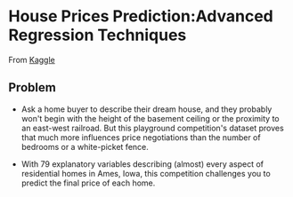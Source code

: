 # House Prices Prediction:Advanced Regression Techniques
From [Kaggle](https://www.kaggle.com/c/house-prices-advanced-regression-techniques)

## **Problem**
 * Ask a home buyer to describe their dream house, and they probably won't begin with the height of the basement ceiling or the proximity to an east-west railroad. But this playground competition's dataset proves that much more influences price negotiations than the number of bedrooms or a white-picket fence.

 * With 79 explanatory variables describing (almost) every aspect of residential homes in Ames, Iowa, this competition challenges you to predict the final price of each home.
